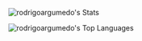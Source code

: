 ![rodrigoargumedo's Stats](https://github-readme-stats.vercel.app/api?username=rodrigoargumedo&theme=vue-dark&show_icons=true&hide_border=true&count_private=true)

![rodrigoargumedo's Top Languages](https://github-readme-stats.vercel.app/api/top-langs/?username=rodrigoargumedo&theme=vue-dark&show_icons=true&hide_border=true&layout=compact)
